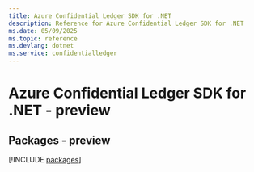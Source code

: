 ```yaml
---
title: Azure Confidential Ledger SDK for .NET
description: Reference for Azure Confidential Ledger SDK for .NET
ms.date: 05/09/2025
ms.topic: reference
ms.devlang: dotnet
ms.service: confidentialledger
---
```

# Azure Confidential Ledger SDK for .NET - preview
## Packages - preview
[!INCLUDE [packages](confidential-ledger-index.md)]